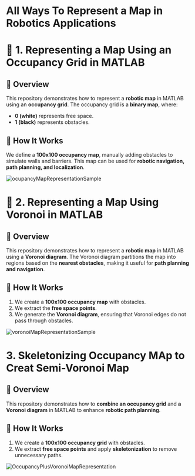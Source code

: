 # All Ways To Represent a Map in Robotics Applications

# 📍 1. Representing a Map Using an Occupancy Grid in MATLAB  

## 🔹 Overview  
This repository demonstrates how to represent a **robotic map** in MATLAB using an **occupancy grid**. The occupancy grid is a **binary map**, where:  
- **0 (white)** represents free space.  
- **1 (black)** represents obstacles.  

## 🔹 How It Works  
We define a **100x100 occupancy map**, manually adding obstacles to simulate walls and barriers. This map can be used for **robotic navigation, path planning, and localization**. 

![ocupancyMapRepresentationSample](https://github.com/user-attachments/assets/c405c873-0f97-42b2-a01c-1d2c1baccd4e)

# 📍 2. Representing a Map Using Voronoi in MATLAB  

## 🔹 Overview  
This repository demonstrates how to represent a **robotic map** in MATLAB using a **Voronoi diagram**. The Voronoi diagram partitions the map into regions based on the **nearest obstacles**, making it useful for **path planning and navigation**.  

## 🔹 How It Works  
1. We create a **100x100 occupancy map** with obstacles.  
2. We extract the **free space points**.  
3. We generate the **Voronoi diagram**, ensuring that Voronoi edges do not pass through obstacles.

![voronoiMapRepresentationSample](https://github.com/user-attachments/assets/28236ba0-460c-4011-9139-d09dec0eae80)

# 3. Skeletonizing Occupancy MAp to Creat Semi-Voronoi Map

## 🔹 Overview  
This repository demonstrates how to **combine an occupancy grid** and **a Voronoi diagram** in MATLAB to enhance **robotic path planning**.  

## 🔹 How It Works  
1. We create a **100x100 occupancy grid** with obstacles.  
2. We extract **free space points** and apply **skeletonization** to remove unnecessary paths.  

![OccupancyPlusVoronoiMapRepresentation](https://github.com/user-attachments/assets/cc699ec5-dcb2-4b15-854e-f0e921fcff20)
